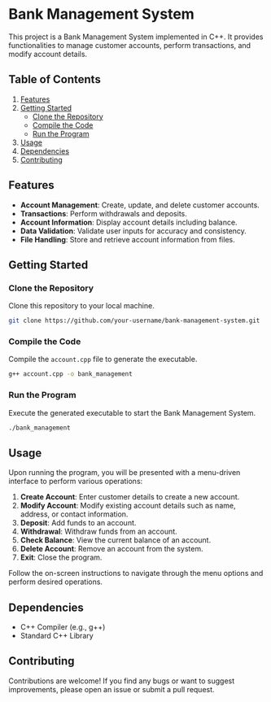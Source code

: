 # Bank Management System

This project is a Bank Management System implemented in C++. It provides functionalities to manage customer accounts, perform transactions, and modify account details.

## Table of Contents

1. [Features](#features)
2. [Getting Started](#getting-started)
   - [Clone the Repository](#clone-the-repository)
   - [Compile the Code](#compile-the-code)
   - [Run the Program](#run-the-program)
3. [Usage](#usage)
4. [Dependencies](#dependencies)
5. [Contributing](#contributing)

## Features

- **Account Management**: Create, update, and delete customer accounts.
- **Transactions**: Perform withdrawals and deposits.
- **Account Information**: Display account details including balance.
- **Data Validation**: Validate user inputs for accuracy and consistency.
- **File Handling**: Store and retrieve account information from files.

## Getting Started

### Clone the Repository

Clone this repository to your local machine.

```bash
git clone https://github.com/your-username/bank-management-system.git
```

### Compile the Code

Compile the `account.cpp` file to generate the executable.

```bash
g++ account.cpp -o bank_management
```

### Run the Program

Execute the generated executable to start the Bank Management System.

```bash
./bank_management
```

## Usage

Upon running the program, you will be presented with a menu-driven interface to perform various operations:

1. **Create Account**: Enter customer details to create a new account.
2. **Modify Account**: Modify existing account details such as name, address, or contact information.
3. **Deposit**: Add funds to an account.
4. **Withdrawal**: Withdraw funds from an account.
5. **Check Balance**: View the current balance of an account.
6. **Delete Account**: Remove an account from the system.
7. **Exit**: Close the program.

Follow the on-screen instructions to navigate through the menu options and perform desired operations.

## Dependencies

- C++ Compiler (e.g., g++)
- Standard C++ Library

## Contributing

Contributions are welcome! If you find any bugs or want to suggest improvements, please open an issue or submit a pull request.
